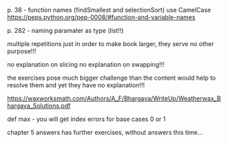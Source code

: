 p. 38 - function names (findSmallest and selectionSort) use CamelCase
https://peps.python.org/pep-0008/#function-and-variable-names

p. 282 - naming paramater as type (list!!)

multiple repetitions just in order to make book larger, they serve no other purpose!!!

no explanation on slicing
no explanation on swapping!!!

the exercises pose much bigger challenge than the content would help to resolve them 
and yet they have no explanation!!!

https://waxworksmath.com/Authors/A_F/Bhargava/WriteUp/Weatherwax_Bhargava_Solutions.pdf

def max - you will get index errors for base cases 0 or 1

chapter 5 answers has further exercises, without answers this time...